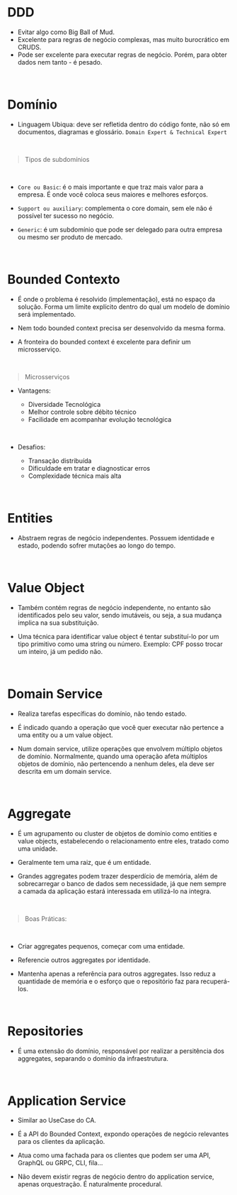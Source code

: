 # DDD

- Evitar algo como Big Ball of Mud.
- Excelente para regras de negócio complexas, mas muito burocrático em CRUDS.
- Pode ser excelente para executar regras de negócio. Porém, para obter dados nem tanto - é pesado.

<br>

# Domínio

- Linguagem Ubiqua: deve ser refletida dentro do código fonte, não só em documentos, diagramas e glossário. ```Domain Expert & Technical Expert```

<br>

> Tipos de subdomínios

<br>

- ```Core ou Basic```: é o mais importante e que traz mais valor para a empresa. É onde você coloca seus maiores e melhores esforços.

- ```Support ou auxiliary```: complementa o core domain, sem ele não é possível ter sucesso no negócio.

- ```Generic```: é um subdomínio que pode ser delegado para outra empresa ou mesmo ser produto de mercado.

<br>

# Bounded Contexto

- É onde o problema é resolvido (implementação), está no espaço da solução. Forma um limite explícito dentro do qual um modelo de domínio será implementado.

- Nem todo bounded context precisa ser desenvolvido da mesma forma.

- A fronteira do bounded context é excelente para definir um microsserviço.

<br>

> Microsserviços

  - Vantagens:

    - Diversidade Tecnológica
    - Melhor controle sobre débito técnico
    - Facilidade em acompanhar evolução tecnológica
  
  <br>

  - Desafios:

    - Transação distribuída
    - Dificuldade em tratar e diagnosticar erros
    - Complexidade técnica mais alta

<br>

# Entities

- Abstraem regras de negócio independentes. Possuem identidade e estado, podendo sofrer mutações ao longo do tempo.

<br>

# Value Object

- Também contém regras de negócio independente, no entanto são identificados pelo seu valor, sendo imutáveis, ou seja, a sua mudança implica na sua substituição.

- Uma técnica para identificar value object é tentar substituí-lo por um tipo primitivo como uma string ou número. Exemplo: CPF posso trocar um inteiro, já um pedido não.

<br>

# Domain Service

- Realiza tarefas específicas do domínio, não tendo estado.

- É indicado quando a operação que você quer executar não pertence a uma entity ou a um value object.

- Num domain service, utilize operações que envolvem múltiplo objetos de domínio. Normalmente, quando uma operação afeta múltiplos objetos de domínio, não pertencendo a nenhum deles, ela deve ser descrita em um domain service.

<br>

# Aggregate

- É um agrupamento ou cluster de objetos de domínio como entities e value objects, estabelecendo o relacionamento entre eles, tratado como uma unidade.

- Geralmente tem uma raiz, que é um entidade.

- Grandes aggregates podem trazer desperdício de memória, além de sobrecarregar o banco de dados sem necessidade, já que nem sempre a camada da aplicação estará interessada em utilizá-lo na integra.

<br>

> Boas Práticas:

<br>

  - Criar aggregates pequenos, começar com uma entidade.

  - Referencie outros aggregates por identidade.

  - Mantenha apenas a referência para outros aggregates. Isso reduz a quantidade de memória e o esforço que o repositório faz para recuperá-los.

<br>

# Repositories

- É uma extensão do domínio, responsável por realizar a persitência dos aggregates, separando o domínio da infraestrutura.

<br>

# Application Service

- Similar ao UseCase do CA.

- É a API do Bounded Context, expondo operações de negócio relevantes para os clientes da aplicação. 

- Atua como uma fachada para os clientes que podem ser uma API, GraphQL ou GRPC, CLI, fila...

- Não devem existir regras de negócio dentro do application service, apenas orquestração. É naturalmente procedural.